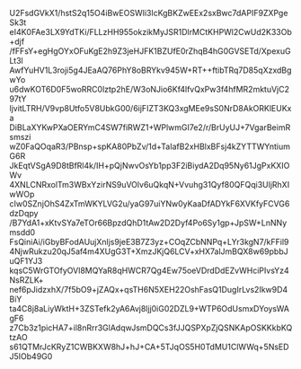 U2FsdGVkX1/hstS2q15O4iBwEOSWIi3lcKgBKZwEEx2sxBwc7dAPIF9ZXPgeSk3t
eI4K0FAe3LX9YdTKi/FLLzHH955okzikMyJSR1DlrMCtKHPWl2CwUd2K33Ob+djf
/fFFsY+egHgOYxOFuKgE2h9Z3jeHJFK1BZUfE0rZhqB4hG0GVSETd/XpexuGLt3l
AwfYuHV1L3roji5g4JEaAQ76PhY8oBRYkv945W+RT++ftibTRq7D85qXzxdBgwYo
u6dwKOT6D0F5woRRC0lztp2hE/W3oNJio6Kf4lfvQxPw3f4hfMR2mktuVjC297tY
ljvitLTRH/V9vp8Utfo5V8UbkG00/6ijFIZT3KQ3xgMEe9sS0NrD8AkORKlEUKxa
DiBLaXYKwPXaOERYmC4SW7fiRWZ1+WPlwmGI7e2/r/BrUyUJ+7VgarBeimRsmszi
wZ0FaQOqaR3/PBnsp+spKA80PbZv/1d+TaIafB2xHBlxBFsj4kZYTTWYntiumG6R
JkEqtVSgA9D8tBfRl4k/IH+pQjNwvOsYb1pp3F2iBiydA2Dq95Ny61JgPxKXIOWv
4XNLCNRxolTm3WBxYzirNS9uVOlv6uQkqN+Vvuhg31Qyf80QFQqi3UljRhXIwWOp
cIw0SZnjOhS4ZxTmWKYLVG2u/yaG97uiYNw0yKaaDfADYkF6XVKfyFCVG6dzDqpy
/B7YdA1+xKtvSYa7eTOr66BpzdQhD1tAw2D2Dyf4Po6Sy1gp+JpSW+LnNNymsdd0
FsQiniAi/iGbyBFodAUujXnljs9jeE3B7Z3yz+COqZCbNNPq+LYr3kgN7/kFFil9
4NjwRukzu20qJ5af4m4XUgG3T+XmzJKjQ6LCV+xHX7alJmBQX8w69pbbJuQF1YJ3
kqsC5WrGTOfyOVl8MQYaR8qHWCR7Qg4Ew75oeVDrdDdEZvWHciPIvsYz4NsRZLK+
nef6pJidzxhX/7f5bO9+jZAQx+qsTH6N5XEH22OshFasQ1DugIrLvs2Ikw9D4BiY
ta4C8j8aLiyWktH+3ZSTefk2yA6Avj8ljj0iG02DZL9+WTP6OdUsmxDYoysWAgF6
z7Cb3z1picHA7+il8nRrr3GlAdqwJsmDQCs3fJJQSPXpZjQSNKApOSKKkbKQtzAO
s61QTMrJcKRyZ1CWBKXW8hJ+hJ+CA+5TJqOS5H0TdMU1ClWWq+5NsEDJ5IOb49G0
